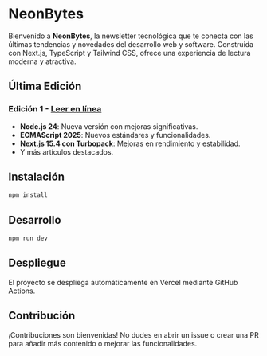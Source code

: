 # NeonBytes

Bienvenido a **NeonBytes**, la newsletter tecnológica que te conecta con las últimas tendencias y novedades del desarrollo web y software.
Construida con Next.js, TypeScript y Tailwind CSS, ofrece una experiencia de lectura moderna y atractiva.

## Última Edición

### Edición 1 - [Leer en línea](http://localhost:3000/newsletters/edicion-1)
- **Node.js 24**: Nueva versión con mejoras significativas.
- **ECMAScript 2025**: Nuevos estándares y funcionalidades.
- **Next.js 15.4 con Turbopack**: Mejoras en rendimiento y estabilidad.
- Y más artículos destacados.

## Instalación

```bash
npm install
```

## Desarrollo

```bash
npm run dev
```

## Despliegue

El proyecto se despliega automáticamente en Vercel mediante GitHub Actions.

## Contribución

¡Contribuciones son bienvenidas! No dudes en abrir un issue o crear una PR para añadir más contenido o mejorar las funcionalidades.
